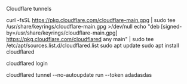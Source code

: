 Cloudflare tunnels


curl -fsSL https://pkg.cloudflare.com/cloudflare-main.gpg | sudo tee /usr/share/keyrings/cloudflare-main.gpg >/dev/null
echo "deb [signed-by=/usr/share/keyrings/cloudflare-main.gpg] https://pkg.cloudflare.com/cloudflared any main" | sudo tee /etc/apt/sources.list.d/cloudflared.list
sudo apt update
sudo apt install cloudflared

cloudflared login



cloudflared tunnel --no-autoupdate run --token adadasdas

<!-- 
--

create ~/cloudflared/config.yml

cloudflared tunnel create dwani_laptop_2

cloudflared tunnel --loglevel debug run dwani_laptop_2


---
-->